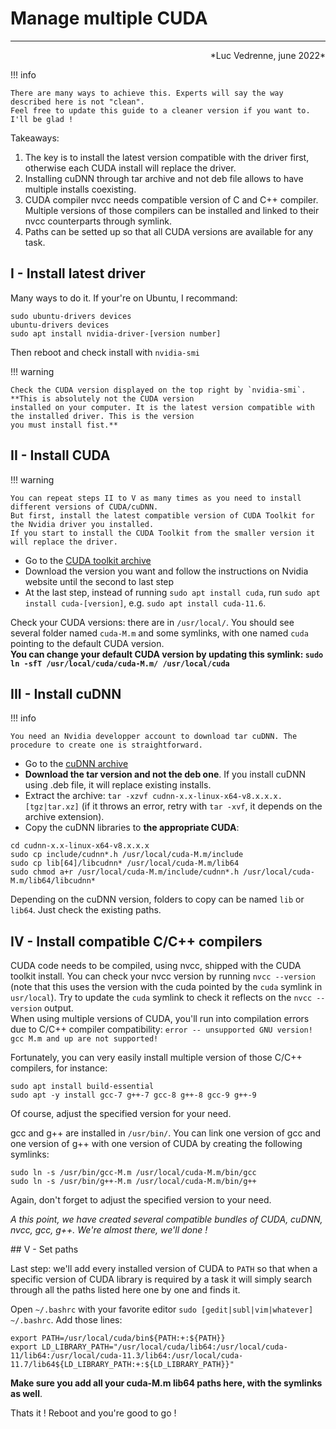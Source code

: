 # Manage multiple CUDA

---
<div align='right' class="result" markdown>
*Luc Vedrenne, june 2022*
</div>



!!! info

    There are many ways to achieve this. Experts will say the way described here is not "clean".
    Feel free to update this guide to a cleaner version if you want to. I'll be glad !


Takeaways: </br>
1. The key is to install the latest version compatible with the driver first, otherwise each CUDA install
will replace the driver. </br>
2. Installing cuDNN through tar archive and not deb file allows to have multiple installs coexisting.
3. CUDA compiler nvcc needs compatible version of C and C++ compiler. Multiple versions of those
compilers can be installed and linked to their nvcc counterparts through symlink. 
4. Paths can be setted up so that all CUDA versions are available for any task. 



## I - Install latest driver

Many ways to do it. If your're on Ubuntu, I recommand:

```
sudo ubuntu-drivers devices
ubuntu-drivers devices
sudo apt install nvidia-driver-[version number]
```

Then reboot and check install with `nvidia-smi`


!!! warning 

    Check the CUDA version displayed on the top right by `nvidia-smi`. **This is absolutely not the CUDA version
    installed on your computer. It is the latest version compatible with the installed driver. This is the version
    you must install fist.**


## II - Install CUDA

!!! warning

    You can repeat steps II to V as many times as you need to install different versions of CUDA/cuDNN.
    But first, install the latest compatible version of CUDA Toolkit for the Nvidia driver you installed.
    If you start to install the CUDA Toolkit from the smaller version it will replace the driver.


- Go to the [CUDA toolkit archive](https://developer.nvidia.com/cuda-toolkit-archive)
- Download the version you want and follow the instructions on Nvidia website until the second to last step
- At the last step, instead of running `sudo apt install cuda`, run `sudo apt install cuda-[version]`, e.g.
`sudo apt install cuda-11.6`. 

Check your CUDA versions: there are in `/usr/local/`. You should see several folder named `cuda-M.m` and some symlinks,
with one named `cuda` pointing to the default CUDA version. </br>
**You can change your default CUDA version by updating this symlink:
`sudo ln -sfT /usr/local/cuda/cuda-M.m/ /usr/local/cuda`**


## III - Install cuDNN

!!! info

    You need an Nvidia developper account to download tar cuDNN. The procedure to create one is straightforward.


- Go to the [cuDNN archive](https://developer.nvidia.com/rdp/cudnn-archive)
- **Download the tar version and not the deb one**. If you install cuDNN using .deb file, it will replace
existing installs.
- Extract the archive: `tar -xzvf cudnn-x.x-linux-x64-v8.x.x.x.[tgz|tar.xz]` (if it throws an error,
retry with `tar -xvf`, it depends on the archive extension).
- Copy the cuDNN libraries to **the appropriate CUDA**:
```
cd cudnn-x.x-linux-x64-v8.x.x.x
sudo cp include/cudnn*.h /usr/local/cuda-M.m/include
sudo cp lib[64]/libcudnn* /usr/local/cuda-M.m/lib64
sudo chmod a+r /usr/local/cuda-M.m/include/cudnn*.h /usr/local/cuda-M.m/lib64/libcudnn*
```

Depending on the cuDNN version, folders to copy can be named `lib` or `lib64`. Just check the existing paths.


## IV - Install compatible C/C++ compilers

CUDA code needs to be compiled, using nvcc, shipped with the CUDA toolkit install. You can check your nvcc version
by running `nvcc --version` (note that this uses the version with the cuda pointed by the `cuda` symlink in `usr/local`).
Try to update the `cuda` symlink to check it reflects on the `nvcc --version` output. </br>
When using multiple versions of CUDA, you'll run into compilation errors due to C/C++ compiler compatibility:
`error -- unsupported GNU version! gcc M.m and up are not supported!`

Fortunately, you can very easily install multiple version of those C/C++ compilers, for instance:
```
sudo apt install build-essential
sudo apt -y install gcc-7 g++-7 gcc-8 g++-8 gcc-9 g++-9
```

Of course, adjust the specified version for your need.

gcc and g++ are installed in `/usr/bin/`. You can link one version of gcc and one version of g++ with one version of CUDA
by creating the following symlinks:
```
sudo ln -s /usr/bin/gcc-M.m /usr/local/cuda-M.m/bin/gcc
sudo ln -s /usr/bin/g++-M.m /usr/local/cuda-M.m/bin/g++
```

Again, don't forget to adjust the specified version to your need.  


*A this point, we have created several compatible bundles of CUDA, cuDNN, nvcc, gcc, g++. We're almost there, we'll done !*


## V - Set paths

Last step: we'll add every installed version of CUDA to `PATH` so that when a specific version of CUDA library
is required by a task it will simply search through all the paths listed here one by one and finds it.

Open `~/.bashrc` with your favorite editor `sudo [gedit|subl|vim|whatever] ~/.bashrc`.
Add those lines:

```
export PATH=/usr/local/cuda/bin${PATH:+:${PATH}}
export LD_LIBRARY_PATH="/usr/local/cuda/lib64:/usr/local/cuda-11/lib64:/usr/local/cuda-11.3/lib64:/usr/local/cuda-11.7/lib64${LD_LIBRARY_PATH:+:${LD_LIBRARY_PATH}}"
```

**Make sure you add all your cuda-M.m lib64 paths here, with the symlinks as well**.



Thats it ! Reboot and you're good to go !



